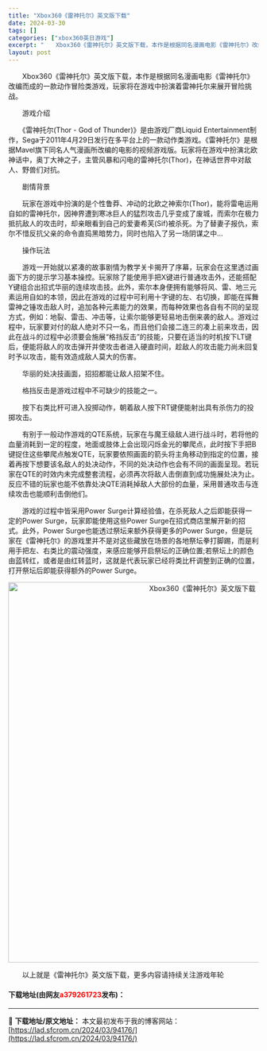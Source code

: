 ```yaml
---
title: "Xbox360《雷神托尔》英文版下载"
date: 2024-03-30
tags: []
categories: ["xbox360英日游戏"]
excerpt: "　　Xbox360《雷神托尔》英文版下载，本作是根据同名漫画电影《雷神托尔》改编而成的一款动作冒险类游戏，玩家将在游戏中扮演着雷神托尔来展开冒险挑战。 　　游戏介绍 　　《雷神托尔(Thor - God of Thunder)》是由游戏厂商Liquid Entertainment制作，Sega于20&hellip;"
layout: post
---
```


 <p>　　Xbox360《雷神托尔》英文版下载，本作是根据同名漫画电影《雷神托尔》改编而成的一款动作冒险类游戏，玩家将在游戏中扮演着雷神托尔来展开冒险挑战。</p> <p>　　游戏介绍</p> <p>　　《雷神托尔(Thor - God of Thunder)》是由游戏厂商Liquid Entertainment制作，Sega于2011年4月29日发行在多平台上的一款动作类游戏。《雷神托尔》是根据Mavel旗下同名人气漫画所改编的电影的视频游戏版。玩家将在游戏中扮演北欧神话中，奥丁大神之子，主管风暴和闪电的雷神托尔(Thor)，在神话世界中对敌人、野兽们对抗。</p> <p>　　剧情背景</p> <p>　　玩家在游戏中扮演的是个性鲁莽、冲动的北欧之神索尔(Thor)，能将雷电运用自如的雷神托尔，因神界遭到寒冰巨人的猛烈攻击几乎变成了废城，而索尔在极力抵抗敌人的攻击时，却亲眼看到自己的爱妻希芙(Sif)被杀死。为了替妻子报仇，索尔不惜反抗父亲的命令直捣黑暗势力，同时也陷入了另一场阴谋之中&hellip;</p> <p>　　操作玩法</p> <p>　　游戏一开始就以紧凑的故事剧情为教学关卡揭开了序幕，玩家会在这里透过画面下方的提示学习基本操控。玩家除了能使用手把X键进行普通攻击外，还能搭配Y键组合出招式华丽的连续攻击技。此外，索尔本身便拥有能够将风、雷、地三元素运用自如的本领，因此在游戏的过程中可利用十字键的左、右切换，即能在挥舞雷神之锤攻击敌人时，追加各种元素能力的效果，而每种效果也各自有不同的呈现方式，例如：地裂、雷击、冲击等，让索尔能够更轻易地击倒来袭的敌人。游戏过程中，玩家要对付的敌人绝对不只一名，而且他们会接二连三的凑上前来攻击，因此在战斗的过程中必须要会施展&ldquo;格挡反击&rdquo;的技能，只要在适当的时机按下LT键后，便能将敌人的攻击弹开并使攻击者进入硬直时间，趁敌人的攻击能力尚未回复时予以攻击，能有效造成敌人莫大的伤害。</p> <p>　　华丽的处决技画面，招招都能让敌人招架不住。</p> <p>　　格挡反击是游戏过程中不可缺少的技能之一。</p> <p>　　按下右类比杆可进入投掷动作，朝着敌人按下RT键便能射出具有杀伤力的投掷攻击。</p> <p>　　有别于一般动作游戏的QTE系统，玩家在与魔王级敌人进行战斗时，若将他的血量消耗到一定的程度，地面或肢体上会出现闪烁金光的攀爬点，此时按下手把B键捉住这些攀爬点触发QTE，玩家要依照画面的箭头将主角移动到指定的位置，接着再按下想要该名敌人的处决动作，不同的处决动作也会有不同的画面呈现。若玩家在QTE的时效内未完成整套流程，必须再次将敌人击倒直到成功施展处决为止。反应不错的玩家也能不依靠处决QTE消耗掉敌人大部份的血量，采用普通攻击与连续攻击也能顺利击倒他们。</p> <p>　　游戏的过程中皆采用Power Surge计算经验值，在杀死敌人之后即能获得一定的Power Surge，玩家即能使用这些Power Surge在招式商店里解开新的招式。此外，Power Surge也能透过祭坛来额外获得更多的Power Surge，但是玩家在《雷神托尔》的游戏里并不是对这些藏放在场景的各地祭坛拳打脚踢，而是利用手把左、右类比的震动强度，来感应能够开启祭坛的正确位置;若祭坛上的颜色由蓝转红，或者是由红转蓝时，这就是代表玩家已经将类比杆调整到正确的位置，打开祭坛后即能获得额外的Power Surge。</p> <p align="center"><img align="" border="0" src="https://lad.sfcrom.cn/wp-content/uploads/2024/03/20240330_6607d43e111da.jpg" width="765" alt="Xbox360《雷神托尔》英文版下载" /></p> <p>　　以上就是《雷神托尔》英文版下载，更多内容请持续关注游戏年轮</p> <p><h4>下载地址(由网友<font color="red">a379261723</font>发布)：</h4></p> 

---
📖 **下载地址/原文地址：** 本文最初发布于我的博客网站：[https://lad.sfcrom.cn/2024/03/94176/](https://lad.sfcrom.cn/2024/03/94176/)
